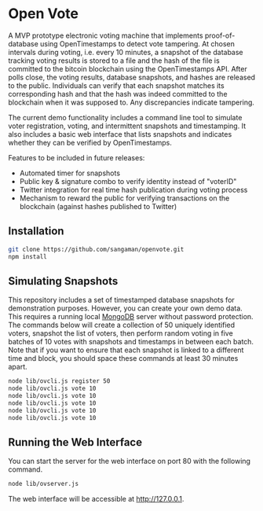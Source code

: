 # Open Vote

A MVP prototype electronic voting machine that implements proof-of-database using OpenTimestamps to detect vote tampering. At chosen intervals during voting, i.e. every 10 minutes, a snapshot of the database tracking voting results is stored to a file and the hash of the file is committed to the bitcoin blockchain using the OpenTimestamps API. After polls close, the voting results, database snapshots, and hashes are released to the public. Individuals can verify that each snapshot matches its corresponding hash and that the hash was indeed committed to the blockchain when it was supposed to. Any discrepancies indicate tampering.

The current demo functionality includes a command line tool to simulate voter registration, voting, and intermittent snapshots and timestamping. It also includes a basic web interface that lists snapshots and indicates whether they can be verified by OpenTimestamps.

Features to be included in future releases:

- Automated timer for snapshots
- Public key & signature combo to verify identity instead of "voterID"
- Twitter integration for real time hash publication during voting process 
- Mechanism to reward the public for verifying transactions on the blockchain (against hashes published to Twitter)

## Installation

```bash
git clone https://github.com/sangaman/openvote.git
npm install
```

## Simulating Snapshots

This repository includes a set of timestamped database snapshots for demonstration purposes. However, you can create your own demo data. This requires a running local [MongoDB](https://docs.mongodb.com/manual/administration/install-community) server without password protection. The commands below will create a collection of 50 uniquely identified voters, snapshot the list of voters, then perform random voting in five batches of 10 votes with snapshots and timestamps in between each batch. Note that if you want to ensure that each snapshot is linked to a different time and block, you should space these commands at least 30 minutes apart.

```bash
node lib/ovcli.js register 50
node lib/ovcli.js vote 10
node lib/ovcli.js vote 10
node lib/ovcli.js vote 10
node lib/ovcli.js vote 10
node lib/ovcli.js vote 10
```

## Running the Web Interface

You can start the server for the web interface on port 80 with the following command.

```bash
node lib/ovserver.js
```

The web interface will be accessible at http://127.0.0.1.
